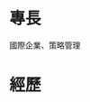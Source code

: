 # 專長
國際企業、策略管理
# 經歷

<!---
alittleken/alittleken is a ✨ special ✨ repository because its `README.md` (this file) appears on your GitHub profile.
You can click the Preview link to take a look at your changes.
--->

